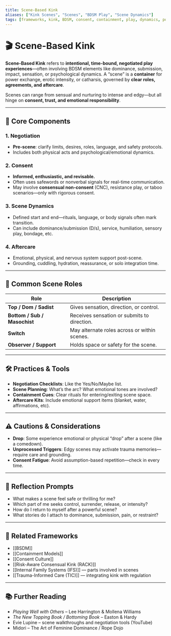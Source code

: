 ```yaml
---
title: Scene-Based Kink
aliases: ["Kink Scenes", "Scenes", "BDSM Play", "Scene Dynamics"]
tags: [frameworks, kink, BDSM, consent, containment, play, dynamics, power]
---
```


<!-- @format -->

# 🎬 Scene-Based Kink

**Scene-Based Kink** refers to **intentional, time-bound, negotiated play experiences**—often involving BDSM elements like dominance, submission, impact, sensation, or psychological dynamics. A “scene” is a **container** for power exchange, erotic intensity, or catharsis, governed by **clear roles, agreements, and aftercare**.

Scenes can range from sensual and nurturing to intense and edgy—but all hinge on **consent, trust, and emotional responsibility**.

---

## 🧠 Core Components

### 1. **Negotiation**

- **Pre-scene**: clarify limits, desires, roles, language, and safety protocols.
- Includes both physical acts and psychological/emotional dynamics.

### 2. **Consent**

- **Informed, enthusiastic, and revisable.**
- Often uses safewords or nonverbal signals for real-time communication.
- May involve **consensual non-consent** (CNC), resistance play, or taboo scenarios—only with rigorous consent.

### 3. **Scene Dynamics**

- Defined start and end—rituals, language, or body signals often mark transition.
- Can include dominance/submission (D/s), service, humiliation, sensory play, bondage, etc.

### 4. **Aftercare**

- Emotional, physical, and nervous system support post-scene.
- Grounding, cuddling, hydration, reassurance, or solo integration time.

---

## 🔄 Common Scene Roles

| Role                         | Description                                  |
| ---------------------------- | -------------------------------------------- |
| **Top / Dom / Sadist**       | Gives sensation, direction, or control.      |
| **Bottom / Sub / Masochist** | Receives sensation or submits to direction.  |
| **Switch**                   | May alternate roles across or within scenes. |
| **Observer / Support**       | Holds space or safety for the scene.         |

---

## 🛠 Practices & Tools

- **Negotiation Checklists**: Like the Yes/No/Maybe list.
- **Scene Planning**: What’s the arc? What emotional tones are involved?
- **Containment Cues**: Clear rituals for entering/exiting scene space.
- **Aftercare Kits**: Include emotional support items (blanket, water, affirmations, etc).

---

## ⚠️ Cautions & Considerations

- **Drop**: Some experience emotional or physical “drop” after a scene (like a comedown).
- **Unprocessed Triggers**: Edgy scenes may activate trauma memories—require care and grounding.
- **Consent Fatigue**: Avoid assumption-based repetition—check in every time.

---

## 💬 Reflection Prompts

- What makes a scene feel safe or thrilling for me?
- Which part of me seeks control, surrender, release, or intensity?
- How do I return to myself after a powerful scene?
- What stories do I attach to dominance, submission, pain, or restraint?

---

## 🔗 Related Frameworks

- [[BSDM]]
- [[Containment Models]]
- [[Consent Culture]]
- [[Risk-Aware Consensual Kink (RACK)]]
- [[Internal Family Systems (IFS)]] — parts involved in scenes
- [[Trauma-Informed Care (TIC)]] — integrating kink with regulation

---

## 📚 Further Reading

- _Playing Well with Others_ – Lee Harrington & Mollena Williams
- _The New Topping Book / Bottoming Book_ – Easton & Hardy
- Evie Lupine – scene walkthroughs and negotiation tools (YouTube)
- Midori – The Art of Feminine Dominance / Rope Dojo
